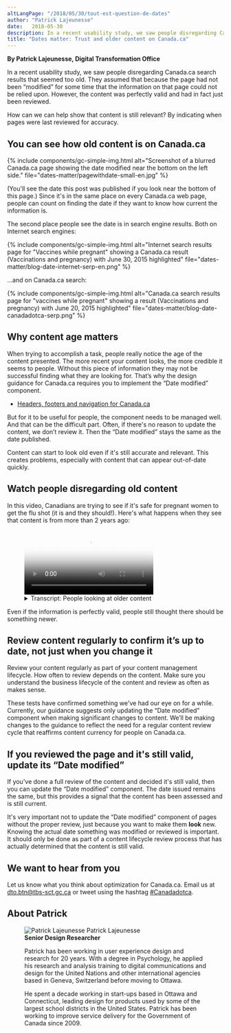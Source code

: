 ```yaml
---
altLangPage: "/2018/05/30/tout-est-question-de-dates"
author: "Patrick Lajeunesse"
date:   2018-05-30
description: In a recent usability study, we saw people disregarding Canada.ca search results that seemed too old. Find out how you can validate your content and show that it's still current.
title: "Dates matter: Trust and older content on Canada.ca"
---
```

**By Patrick Lajeunesse, Digital Transformation Office**

In a recent usability study, we saw people disregarding Canada.ca search results that seemed too old. They assumed that because the page had not been “modified” for some time that the information on that page could not be relied upon. However, the content was perfectly valid and had in fact just been reviewed.

How can we can help show that content is still relevant? By indicating when pages were last reviewed for accuracy.

## You can see how old content is on Canada.ca
{% include components/gc-simple-img.html
   alt="Screenshot of a blurred Canada.ca page showing the date modified near the bottom on the left side."
   file="dates-matter/pagewithdate-small-en.jpg"
%}

(You'll see the date this post was published if you look near the bottom of this page.)
Since it's in the same place on every Canada.ca web page, people can count on finding the date if they want to know how current the information is.

The second place people see the date is in search engine results. Both on Internet search engines:

{% include components/gc-simple-img.html
   alt="Internet search results page for &quot;Vaccines while pregnant&quot; showing a Canada.ca result (Vaccinations and pregnancy) with June 30, 2015 highlighted"
   file="dates-matter/blog-date-internet-serp-en.png"
%}

...and on Canada.ca search:

{% include components/gc-simple-img.html
   alt="Canada.ca search results page for &quot;vaccines while pregnant&quot; showing a result (Vaccinations and pregnancy) with June 20, 2015 highlighted"
   file="dates-matter/blog-date-canadadotca-serp.png"
%}

## Why content age matters

When trying to accomplish a task, people really notice the age of the content presented. The more recent your content looks, the more credible it seems to people. Without this piece of information they may not be successful finding what they are looking for.
That’s why the design guidance for Canada.ca requires you to implement the “Date modified” component.

<ul>
  <li><a href="https://www.canada.ca/en/treasury-board-secretariat/services/government-communications/canada-content-information-architecture-specification/headers-footers-navigation.html#toc3">Headers, footers and navigation for Canada.ca</a></li>
</ul>

But for it to be useful for people, the component needs to be managed well. And that can be the difficult part. Often, if there's no reason to update the content, we don’t review it. Then the “Date modified” stays the same as the date published.

Content can start to look old even if it's still accurate and relevant. This creates problems, especially with content that can appear out-of-date quickly.


## Watch people disregarding old content

In this video, Canadians are trying to see if it's safe for pregnant women to get the flu shot (it is and they should!). Here's what happens when they see that content is from more than 2 years ago:


<figure class="wb-mltmd wb-init video cc_on gc-complex-img" role="group">
  <video poster="/images/dates-matter/old-content-video-poster.jpg" title="Thinking information is out of date">
    <source type="video/mp4" src="/images/dates-matter/trust-of-old-content-en.mp4" />
    <track src="#inline-captions" kind="captions" data-type="text/html" srclang="en" label="English" />
  </video>
  <figcaption>
    <details id="inline-captions">
      <summary>Transcript: People looking at older content</summary>
      <p class="wet-boew-vd">(Participant 1)</p>
      <p class="wet-boew-vd">(Video showing someone looking at a Canada.ca search results page. Text appears pointing to a result for "Vaccination and pregnancy", which has a date of "June 20, 2015".)</p>
      <span class="wb-tmtxt" data-begin="6.02s" data-dur="6.84s">And, so this is from 2015 so I'll just scroll down a little bit to see if maybe...</span>
      <p class="wet-boew-vd">(The picture zooms into filter controls on the side of the page. The mouse moves over "By date: Past year" and clicks the link.)</p>
      <span class="wb-tmtxt" data-begin="14.12s" data-dur="4.84s">...maybe from the past year - I'll filter my results...</span>
      <p class="wet-boew-vd">(The search results reload and the Vaccination and pregnancy page is gone.)</p>
      <span class="wb-tmtxt" data-begin="17.12s" data-dur="4.84s">...in case there's something more current.</span>
      <p class="wet-boew-vd">(Text appears saying that "The filter hid the best result".)</p>
      <p class="wet-boew-vd">(Participant 2)</p>
      <p class="wet-boew-vd">(Someone is looking at a Canada.ca search results page on a mobile phone.)</p>
      <span class="wb-tmtxt" data-begin="26.12s" data-dur="3.84s">This information goes back to 2015.</span>
      <p class="wet-boew-vd">(They tap the first result and see the Vaccination and pregnancy page. They begin scrolling down.)</p>
      <span class="wb-tmtxt" data-begin="29.00s" data-dur="4.84s">I wonder if there's anything that's newer than that.</span>
      <span class="wb-tmtxt" data-begin="32.00s" data-dur="3.84s">Although that's still pretty current...</span>
      <span class="wb-tmtxt" data-begin="36.41s" data-dur="3.84s">...I'd feel better if there was something a little newer.</span>
      <p class="wet-boew-vd">(Participant 3)</p>
      <p class="wet-boew-vd">(Another person on a different mobile phone is looking at Canada.ca search results. They scroll down and look at the first result.)</p>
      <span class="wb-tmtxt" data-begin="48.72s" data-dur="2.84s">Vaccination and pregnancy ok...</span>
      <p class="wet-boew-vd">(They seem ready to tap the link to the page, but hesitate.)</p>
      <span class="wb-tmtxt" data-begin="52.42s" data-dur="3.84s">...but that's like from 2015</span>
      <span class="wb-tmtxt" data-begin="55.12s" data-dur="3.84s">Where's the latest information from it?</span>
    </details>
  </figcaption>
</figure>

Even if the information is perfectly valid, people still thought there should be something newer.

## Review content regularly to confirm it’s up to date, not just when you change it

Review your content regularly as part of your content management lifecycle. How often to review depends on the content. Make sure you understand the business lifecycle of the content and review as often as makes sense.

These tests have confirmed something we've had our eye on for a while. Currently, our guidance suggests only updating the “Date modified” component when making significant changes to content. We’ll be making changes to the guidance to reflect the need for a regular content review cycle that reaffirms content currency for people on Canada.ca.

## If you reviewed the page and it's still valid, update its “Date modified”

If you've done a full review of the content and decided it's still valid, then you can update the “Date modified” component. The date issued remains the same, but this provides a signal that the content has been assessed and is still current.

It's very important not to update the “Date modified” component of pages without the proper review, just because you want to make them <strong>look</strong> new. Knowing the actual date something was modified or reviewed is important. It should only be done as part of a content lifecycle review process that has actually determined that the content is still valid.

## We want to hear from you

Let us know what you think about optimization for Canada.ca. Email us at [dto.btn@tbs-sct.gc.ca](mailto:dto.btn@tbs-sct.gc.ca) or tweet using the hashtag <a href="https://twitter.com/search?q=%23Canadadotca">#Canadadotca</a>.

## About Patrick
<figure class="row">
  <div class="col-md-3 col-xs-12">
    <div class="pull-left mrgn-bttm-md">
    <img class="img-responsive mrgn-bttm-md" src="/images/DTO-aboutus/DTO_blog_photo_DSC_3035_277x370.jpg" alt="Patrick Lajeunesse" />
        Patrick Lajeunesse <br />
        <b>Senior Design Researcher</b>
    </div>
  </div>
  <div class="col-md-9 col-xs-12">
    <figcaption>
      <p>Patrick has been working in user experience design and research for 20 years. With a degree in Psychology, he applied his research and analysis training to digital communications and design for the United Nations and other international agencies based in Geneva, Switzerland before moving to Ottawa.</p><p>He spent a decade working in start-ups based in Ottawa and Connecticut, leading design for products used by some of the largest school districts in the United States. Patrick has been working to improve service delivery for the Government of Canada since 2009.</p>
    </figcaption>
  </div>
</figure>